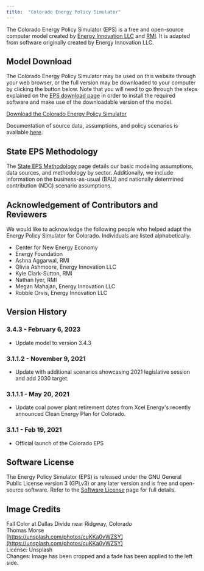```yaml
---
title:  "Colorado Energy Policy Simulator"
---
```


The Colorado Energy Policy Simulator (EPS) is a free and open-source computer model created by [Energy Innovation LLC](https://energyinnovation.org/) and [RMI](https://rmi.org/).  It is adapted from software originally created by Energy Innovation LLC.

## Model Download

The Colorado Energy Policy Simulator may be used on this website through your web browser, or the full version may be downloaded to your computer by clicking the button below.  Note that you will need to go through the steps explained on the [EPS download page](../download) in order to install the required software and make use of the downloadable version of the model.

<p><a href="https://github.com/EnergyInnovation/eps-colorado/archive/refs/tags/3.4.3.zip" class="btn">Download the Colorado Energy Policy Simulator</a></p>

Documentation of source data, assumptions, and policy scenarios is available [here](https://github.com/EnergyInnovation/eps-colorado/blob/main/Colorado%20EPS%20Scenario%20Assumptions.pdf).

## State EPS Methodology

The [State EPS Methodology](../state-eps-methodology) page details our basic modeling assumptions, data sources, and methodology by sector. Additionally, we include information on the business-as-usual (BAU) and nationally determined contribution (NDC) scenario assumptions.

## Acknowledgement of Contributors and Reviewers

We would like to acknowledge the following people who helped adapt the Energy Policy Simulator for Colorado.  Individuals are listed alphabetically.

* Center for New Energy Economy
* Energy Foundation
* Ashna Aggarwal, RMI
* Olivia Ashmoore, Energy Innovation LLC
* Kyle Clark-Sutton, RMI
* Nathan Iyer, RMI
* Megan Mahajan, Energy Innovation LLC
* Robbie Orvis, Energy Innovation LLC

## Version History

### **3.4.3 - February 6, 2023**

* Update model to version 3.4.3

### **3.1.1.2 - November 9, 2021**

* Update with additional scenarios showcasing 2021 legislative session and add 2030 target.

### **3.1.1.1 - May 20, 2021**

* Update coal power plant retirement dates from Xcel Energy's recently announced Clean Energy Plan for Colorado. 

### **3.1.1 - Feb 19, 2021**

* Official launch of the Colorado EPS

## Software License

The Energy Policy Simulator (EPS) is released under the GNU General Public License version 3 (GPLv3) or any later version and is free and open-source software.  Refer to the [Software License](../software-license) page for full details.

## Image Credits
Fall Color at Dallas Divide near Ridgway, Colorado<br/>
Thomas Morse<br/>
[https://unsplash.com/photos/cuKKa0vWZSY](https://unsplash.com/photos/cuKKa0vWZSY)<br/>
License: Unsplash<br/>
Changes: Image has been cropped and a fade has been applied to the left side.<br/>
